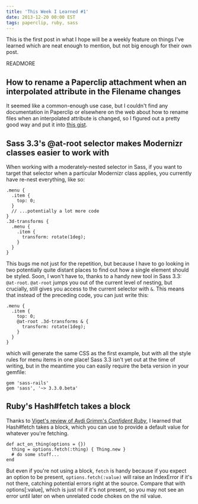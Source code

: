 ```yaml
---
title: 'This Week I Learned #1'
date: 2013-12-20 00:00 EST
tags: paperclip, ruby, sass
---
```


This is the first post in what I hope will be a weekly feature on things I've learned which are neat enough to mention, but not big enough for their own post.

READMORE

## How to rename a Paperclip attachment when an interpolated attribute in the Filename changes

It seemed like a common-enough use case, but I couldn't find any documentation in Paperclip or elsewhere on the web about how to rename files when an interpolated attribute is changed, so I figured out a pretty good way and put it into [this gist][1].

## Sass 3.3's @at-root selector makes Modernizr classes easier to work with

When working with a moderately-nested selector in Sass, if you want to target that selector when a particular Modernizr class applies, you currently have re-nest everything, like so:

    .menu {
      .item {
        top: 0;
      }
      // ...potentially a lot more code
    }
    .3d-transforms {
      .menu {
        .item {
          transform: rotate(1deg);
        }
      }
    }

This bugs me not just for the repetition, but because I have to go looking in two potentially quite distant places to find out how a single element should be styled. Soon, I won't have to, thanks to a handy new tool in Sass 3.3: `@at-root`. `@at-root` jumps you out of the current level of nesting, but crucially, still gives you access to the current selector with `&`. This means that instead of the preceding code, you can just write this:

    .menu {
      .item {
        top: 0;
        @at-root .3d-transforms & {
          transform: rotate(1deg);
        }
      }
    }

which will generate the same CSS as the first example, but with all the style rules for menu items in one place! Sass 3.3 isn't yet out at the time of writing, but in the meantime you can easily require the beta version in your gemfile:

    gem 'sass-rails'
    gem 'sass', '~> 3.3.0.beta'

## Ruby's Hash#fetch takes a block

Thanks to [Viget's review of Avdi Grimm's *Confident Ruby*][2], I learned that Hash#fetch takes a block, which you can use to provide a default value for whatever you're fetching.

    def act_on_thing(options = {})
      thing = options.fetch(:thing) { Thing.new }
      # do some stuff...
    end

But even if you're not using a block, `fetch` is handy because if you expect an option to be present, `options.fetch(:value)` will raise an IndexError if it's not there, catching potential errors right at the source. Compare that with options[:value], which is just nil if it's not present, so you may not see an error until later on when unrelated code chokes on the nil value.

 [1]: https://gist.github.com/stevegrossi/8070232
 [2]: http://viget.com/extend/confident-ruby-a-review

